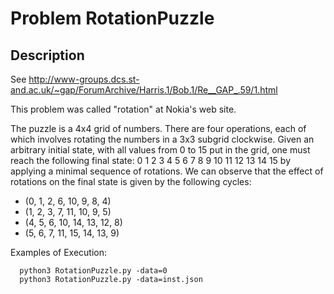 # Problem RotationPuzzle
## Description
See http://www-groups.dcs.st-and.ac.uk/~gap/ForumArchive/Harris.1/Bob.1/Re__GAP_.59/1.html

This problem was called "rotation" at Nokia's web site.

The puzzle is a 4x4 grid of numbers. There are four operations, each of
which involves rotating the numbers in a 3x3 subgrid clockwise.
Given an arbitrary initial state, with all values from 0 to 15 put
in the grid, one must reach the following final state:
  0  1  2  3
  4  5  6  7
  8  9 10  11
  12 13 14 15
by applying a minimal sequence of rotations. We can observe that the effect
of rotations on the final state is given by the following cycles:
- (0, 1, 2, 6, 10, 9, 8, 4)
- (1, 2, 3, 7, 11, 10, 9, 5)
- (4, 5, 6, 10, 14, 13, 12, 8)
- (5, 6, 7, 11, 15, 14, 13, 9)

Examples of Execution:
```
  python3 RotationPuzzle.py -data=0
  python3 RotationPuzzle.py -data=inst.json

